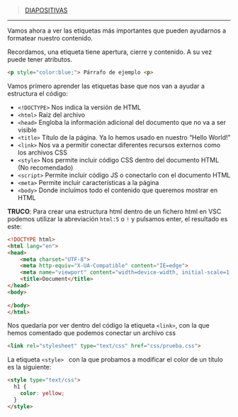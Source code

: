 >[DIAPOSITIVAS](S2-recursos/etiquetas-base.pptx.pdf)

---

Vamos ahora a ver las etiquetas más importantes que pueden ayudarnos a formatear nuestro contenido.

Recordamos, una etiqueta tiene apertura, cierre y contenido. A su vez puede tener atributos.

``` html
<p style="color:blue;"> Párrafo de ejemplo <p>
```

Vamos primero aprender las etiquetas base que nos van a ayudar a estructura el código:

- ```<!DOCTYPE>``` Nos indica la versión de HTML
- ```<html>``` Raíz del archivo
- ```<head>``` Engloba la información adicional del documento que no va a ser visible
- ```<title>``` Título de la página. Ya lo hemos usado en nuestro “Hello World!”
- ```<link>``` Nos va a permitir conectar diferentes recursos externos como los archivos CSS
- ```<style>``` Nos permite incluir código CSS dentro del documento HTML (No recomendado)
- ```<script>``` Permite incluir código JS o conectarlo con el documento HTML
- ```<meta>``` Permite incluir características a la página
- ```<body>``` Donde incluímos todo el contenido que queremos mostrar en HTML

**TRUCO**: Para crear una estructura html dentro de un fichero html en VSC podemos utilizar la abreviación  ```html:5```  o  ```!```  y pulsamos enter, el resultado es este:

```html
<!DOCTYPE html>
<html lang="en">
<head>
    <meta charset="UTF-8">
    <meta http-equiv="X-UA-Compatible" content="IE=edge">
    <meta name="viewport" content="width=device-width, initial-scale=1.0">
    <title>Document</title>
</head>
<body>
    
</body>
</html>
```

Nos quedaría por ver dentro del código la etiqueta ```<link>```, con la que hemos comentado que podemos conectar un archivo css

```html
<link rel="stylesheet" type="text/css" href="css/prueba.css">
```

La etiqueta ```<style> ``` con la que probamos a modificar el color de un título es la siguiente:

```html
<style type="text/css">
  h1 {
    color: yellow;
  }
</style>
```
